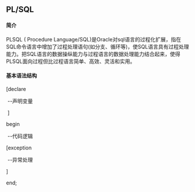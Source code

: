 ## PL/SQL

#### 简介

PLSQL ( Procedure Language/SQL)是Oracle对sql语言的过程化扩展，指在SQL命令语言中增加了过程处理语句(如分支、循环等)，使SQL语言具有过程处理能力。把SQL语言的数据操纵能力与过程语言的数据处理能力结合起来，使得PLSQL面向过程但比过程语言简单、高效、灵活和实用。

#### 基本语法结构

[declare

​	--声明变量

​	]

begin

​	--代码逻辑

[exception

​	--异常处理

]

end;



